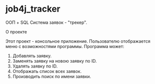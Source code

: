 # job4j_tracker
ООП + SQL
Система заявок - "трекер".

О проекте

Этот проект - консольное приложение. Пользователю отображается меню с возможностями программы.
Программа может:

1. Добавлять заявку.
2. Заменять заявку на новою заявку по ID.
3. Удалять заявку по ID.
4. Отображать список всех заявок.
5. Производить поиск по имени заявки.

